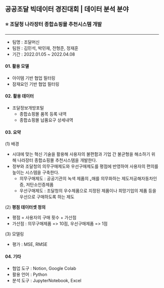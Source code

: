 ## 공공조달 빅데이터 경진대회 | 데이터 분석 분야

### :star: 조달청 나라장터 종합쇼핑몰 추천시스템 개발
***
- 팀명 : 조달머신
- 팀원 : 김민석, 박민재, 전형준, 정재훈
- 기간 : 2022.01.05 ~ 2022.04.08


#### 01. 활용 모델
- 아이템 기반 협업 필터링
- 잠재요인 기반 협업 필터링

#### 02. 활용 데이터
- 조달정보개방포털
  - 종합쇼핑몰 품목 등록 내역
  - 종합쇼핑몰 납품요구 상세내역

#### 03. 요약

(1) 배경
- 시대에 맞는 혁신 기술을 활용해 사용자의 불편함과 기업 간 불균형을 해소하기 위해 나라장터 종합쇼핑몰 추천시스템을 개발한다.
- 정부와 조달청의 의무구매제도와 우선구매제도를 평점에 반영하여 사용자의 편의를 높이는 시스템을 구축한다.
  - 의무구매제도 : 공공기관의 녹색 제품의 ˿매를 의무화하는 제도저공해자동차인증, 저탄소인증제품
  - 우선구매제도 : 조달청의 우수제품으로 지정된 제품이나 희망기업의 제품 등을 우선으로 구매하도록 하는 제도

(2) **평점 데이터셋 정의**
- 평점 = 사용자의 구매 횟수 + 가산점
- 가산점 : 의무구매제품 => 10점, 우선구매제품 => 1점

(3) 모델링
- 평가 : MSE, RMSE

#### 04. 기타
- 협업 도구 : Notion, Google Colab
- 활용 언어 : Python
- 분석 도구 : JupyterNotebook, Excel
        

